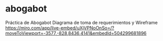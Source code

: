 # abogabot
Práctica de Abogabot
Diagrama de toma de requerimientos y Wireframe
https://miro.com/app/live-embed/uXjVPNoOnSo=/?moveToViewport=-3577,-828,8436,4141&embedId=504299681896
